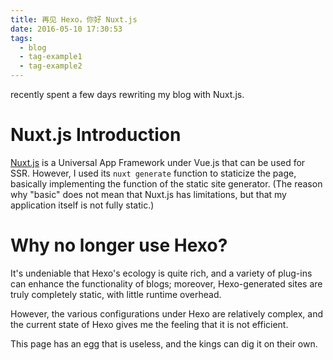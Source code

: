 ```yaml
---
title: 再见 Hexo，你好 Nuxt.js
date: 2016-05-10 17:30:53
tags:
  - blog
  - tag-example1
  - tag-example2
---
```


recently spent a few days rewriting my blog with Nuxt.js.

# Nuxt.js Introduction

[Nuxt.js](https://nuxtjs.org/) is a Universal App Framework under Vue.js that can be used for SSR.
However, I used its `nuxt generate` function to staticize the page, basically implementing the function of the static site generator. (The reason why "basic" does not mean that Nuxt.js has limitations, but that my application itself is not fully static.)

# Why no longer use Hexo?

It's undeniable that Hexo's ecology is quite rich, and a variety of plug-ins can enhance the functionality of blogs; moreover, Hexo-generated sites are truly completely static, with little runtime overhead.

However, the various configurations under Hexo are relatively complex, and the current state of Hexo gives me the feeling that it is not efficient.

This page has an egg that is useless, and the kings can dig it on their own.
